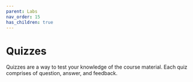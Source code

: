 ```yaml
---
parent: Labs
nav_order: 15
has_children: true
---
```


# Quizzes

Quizzes are a way to test your knowledge of the course material.
Each quiz comprises of question, answer, and feedback.
